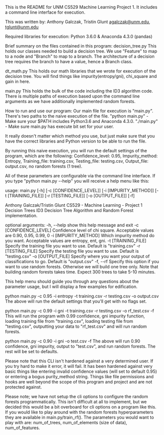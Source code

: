 This is the README for UNM CS529 Machine Learning Project 1.
It includes a command line interface for execution.

This was written by:
Anthony Galczak, Tristin Glunt
agalczak@unm.edu, tglunt@unm.edu

Required libraries for execution:
Python 3.6.0 & Anaconda 4.3.0 (pandas)

Brief summary on the files contained in this program:
decision_tree.py
This holds our classes needed to build a decision tree. We use "Feature" to
map to a node and "Branch" to map to a branch. The architecture of a decision
tree requires the branch to have a value, hence a Branch class.

dt_math.py
This holds our math libraries that we wrote for execution of the decision tree.
You will find things like impurity(entropy/gni), chi_square and gain in here.

main.py
This holds the bulk of the code including the ID3 algorithm code. There is
multiple paths of execution based upon the command line arguments as we have
additionally implemented random forests.

How to run and use our program:
Our main file for execution is "main.py".
There's two paths to the naive execution of the file.
"python main.py" - Make sure your $PATH includes Python3.6 and Anaconda 4.3.0.
"./main.py" - Make sure main.py has execute bit set for your user.

It really doesn't matter which method you use, but just make sure that you have
the correct libraries and Python version to be able to run the file.

By running this naive execution, you will run the default settings of the
program, which are the following:
Confidence_level: 0.95, Impurity_method: Entropy, Training_file: training.csv,
Testing_file: testing.csv, Output_file: output.csv, no random forests (1 tree).

All of these parameters are configurable via the command line interface.
If you type "python main.py --help" you will receive a help menu like this:


usage: main.py [-h] [-c [CONFIDENCE_LEVEL]] [-i [IMPURITY_METHOD]]
               [-t [TRAINING_FILE]] [-r [TESTING_FILE]] [-o [OUTPUT_FILE]]
               [-f]

Anthony Galczak/Tristin Glunt
CS529 - Machine Learning - Project 1 Decision Trees
ID3 Decision Tree Algorithm and Random Forest implementation.

optional arguments:
  -h, --help            show this help message and exit
  -c [CONFIDENCE_LEVEL]
                        Confidence level of chi square. Acceptable values are 0.90, 0.95, 0.99, 0
  -i [IMPURITY_METHOD]  Which impurity method do you want. Acceptable values are entropy, ent, gni.
  -t [TRAINING_FILE]    Specify the training file you want to use. Default is "training.csv"
  -r [TESTING_FILE]     Specify the testing file you want to use. Default is "testing.csv"
  -o [OUTPUT_FILE]      Specify where you want your output of classifications to go. Default is "output.csv"
  -f, --rf              Specify this option if you want to use random forests.
                        Otherwise we will build one tree only.
                        Note that building random forests takes time. Expect 300 trees to take 5-10 minutes.


This help menu should guide you through any questions about the parameter usage,
but I will display a few examples for edification.


python main.py -c 0.95 -i entropy -t training.csv -r testing.csv -o output.csv
The above will run the default settings that you'll get with no flags set.

python main.py -c 0.99 -i gni -t training.csv -r testing.csv -o rf_test.csv -f
This will run the program with 0.99 confidence, gni impurity function, loading
training file from "training.csv", loading testing file from "testing.csv",
outputting your data to "rf_test.csv" and will run random forests.

python main.py -c 0.90 -i gni -o test.csv -f
The above will run 0.90 confidence, gni impurity, output to "test.csv", and run
random forests. The rest will be set to defaults.


Please note that this CLI isn't hardened against a very determined user. If you
try hard to make it error, it will fail. It has been hardened against very basic
things like entering invalid confidence values (will set to default 0.95) or
entering a bogus purity_method string. Things like file permissions and hooks
are well beyond the scope of this program and project and are not protected against.


Please note; we have not setup the cli options to configure the random forests
programmatically. This isn't difficult at all to implement, but we decided
this would be a bit overboard for cli options on a program like this. If you
would like to play around with the random forests hyperparameters they are
available in main.py/train_rf(). The parameters you would want to play with are:
num_of_trees, num_of_elements (size of data), num_of_features.
